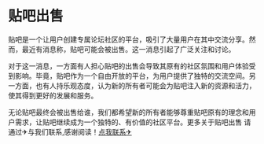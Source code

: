 # 贴吧出售

贴吧是一个让用户创建专属论坛社区的平台，吸引了大量用户在其中交流分享。然而，最近有消息称，贴吧可能会被出售。这一消息引起了广泛关注和讨论。

对于这一消息，一方面有人担心贴吧的出售会导致其原有的社区氛围和用户体验受到影响。毕竟，贴吧作为一个自由开放的平台，为用户提供了独特的交流空间。另一方面，也有人持乐观态度，认为新的所有者可能会为贴吧注入新的资源和活力，使其得到更好的发展和服务。

无论贴吧最终会被出售给谁，我们都希望新的所有者能够尊重贴吧原有的理念和用户需求，让贴吧继续成为一个独特的、有价值的社区平台。更多关于贴吧出售 请通过✈与我们联系,感谢阅读！[点我联系✈](https://go.k02.cc)